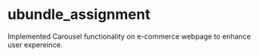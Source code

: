 # ubundle_assignment
Implemented Carousel functionality on e-commerce webpage to enhance user expereince.
